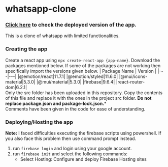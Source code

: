 # whatsapp-clone

### [Click here](https://whatsapp-clone-9ba28.web.app) to check the deployed version of the app.  
  
This is a clone of whatsapp with limited functionalities. 

### Creating the app  
Create a react app using `npx create-react-app {app-name}`. Download the packages mentioned below. If some of the packages are not working then specifically import the versions given below.
| Package Name | Version |
|---|---|
|@emotion/react|11.7.1|
|@emotion/styled|11.6.0|
|@mui/icons-material|5.3.0|
|@mui/material|5.3.0|
|firebase|9.6.4|
|react-router-dom|6.2.1|  
Only the src folder has been uploaded in this repository. Copy the contents of this file and replace it with the ones in the project src folder. **Do not replace package.json and package-lock.json.***  
Comments have been given in the code for ease of understanding.

### Deploying/Hosting the app
**Note:** I faced difficulties executing the firebase scripts using powershell. If you also face this problem then use command prompt instead.
1. run `firebase login` and login using your google account.
2. run `firebase init` and select the following commands:
   - Select Hosting: Configure and deploy Firebase Hosting sites 
